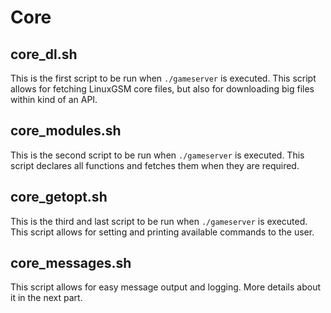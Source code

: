 # Core

## **core_dl.sh**

This is the first script to be run when `./gameserver` is executed. This script allows for fetching LinuxGSM core files, but also for downloading big files within kind of an API.

## **core_modules.sh**

This is the second script to be run when `./gameserver` is executed. This script declares all functions and fetches them when they are required.

## **core_getopt.sh**

This is the third and last script to be run when `./gameserver` is executed. This script allows for setting and printing available commands to the user.

## **core_messages.sh**

This script allows for easy message output and logging. More details about it in the next part.
